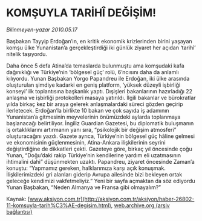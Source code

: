 # KOMŞUYLA TARİHÎ DEĞİŞİM!

*Bilinmeyen-yazar 2010.05.17*

<font class="agenda2NewsSpot">
 Başbakan Tayyip Erdoğan’ın, en kritik ekonomik krizlerinden birini yaşayan komşu ülke Yunanistan’a gerçekleştirdiği iki günlük ziyaret her açıdan ‘tarihî’ nitelik taşıyordu.
</font>
<font class="newsDetail">
 <p class="MsoNormal">
  Daha önce 5 defa Atina’da temaslarda bulunmuştu ama komşudaki kafa dağınıklığı ve Türkiye’nin ‘bölgesel güç’ rolü, 6’ncısını daha da anlamlı kılıyordu. Yunan Başbakan Yorgo Papandreu ile Erdoğan, iki ülke arasında oluşturulan şimdiye kadarki en geniş platform, ‘yüksek düzeyli işbirliği konseyi’ ilk toplantısına başkanlık yaptı. Dışişleri bakanlarının hazırladığı 22 anlaşma ve işbirliği protokolleri masaya yatırıldı. İlgili bakanlar ve bürokratlar yılda birkaç kez bir araya gelerek anlaşmalardaki süreci gözden geçirip ilerletecek. Erdoğan’la birlikte 10 bakan ve çok sayıda iş adamının Yunanistan’a gitmesinin meyvelerinin önümüzdeki aylarda toplanmaya başlanacağı belirtiliyor. İngiliz Guardian Gazetesi, bu diplomatik buluşmanın iş ortaklıklarını artırmanın yanı sıra, “psikolojik bir değişim atmosferi” oluşturacağını yazdı. Gazete ayrıca, Türkiye’nin bölgesel güç hâline gelmesi ve ekonomisinin güçlenmesinin, Atina-Ankara ilişkilerinin seyrini değiştirdiğine de dikkatleri çekti. Gazeteye göre, birkaç yıl öncesinde çoğu Yunan, “Doğu’daki rakip Türkiye’nin kendilerine yardım eli uzatmasının ihtimalini dahi” düşünmekten uzaktı. Papandreu, ziyaret öncesinde Zaman’a konuştu: “Yapmamız gereken, halklarımıza karşı açık konuşmak. İlişkilerimizdeki gri alanları giderip Avrupa ailesinde bizi bekleyen ortak geleceğe kendimizi vakfetmeliyiz.” Yeni bir sayfa açmaktan da söz ediyordu Yunan Başbakan, “Neden Almanya ve Fransa gibi olmayalım?”
 </p>
</font>

Kaynak: [www.aksiyon.com.tr](http://aksiyon.com.tr/aksiyon/haber-26802-11-komsuyla-tarih%C3%AE-degisim.html), [web.archive.org (arşiv bağlantısı)](http://web.archive.org/web/20101210015025/http://aksiyon.com.tr/aksiyon/haber-26802-11-komsuyla-tarih%C3%AE-degisim.html)
